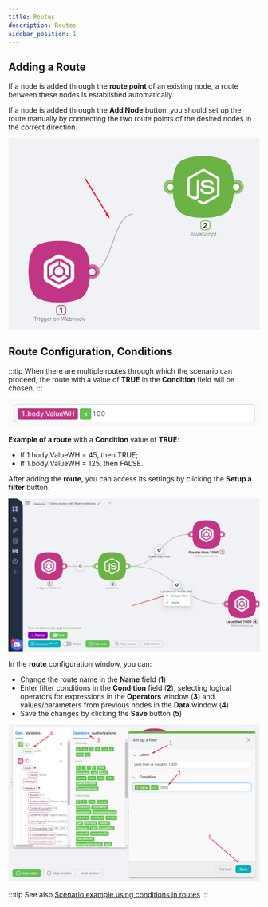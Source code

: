 ```yaml
---
title: Routes
description: Routes
sidebar_position: 1
---
```



## Adding a Route

If a node is added through the **route point** of an existing node, a route between these nodes is established automatically.

If a node is added through the **Add Node** button, you should set up the route manually by connecting the two route points of the desired nodes in the correct direction.

![Untitled](./routes/untitled.png)

## Route Configuration, Conditions

:::tip
 When there are multiple routes through which the scenario can proceed, the route with a value of **TRUE** in the **Condition** field will be chosen.
:::

![Untitled](./routes/untitled_1.png)

**Example of a route** with a **Condition** value of **TRUE**:

- If 1.body.ValueWH = 45, then TRUE;  
- If 1.body.ValueWH = 125, then FALSE.  

After adding the **route**, you can access its settings by clicking the **Setup a filter** button.

![Untitled](./routes/untitled_2.png)

In the **route** configuration window, you can:

- Change the route name in the **Name** field (**1**)  
- Enter filter conditions in the **Condition** field (**2**), selecting logical operators for expressions in the **Operators** window (**3**) and values/parameters from previous nodes in the **Data** window (**4**)  
- Save the changes by clicking the **Save** button (**5**)  

![Untitled](./routes/untitled_3.png)

:::tip
 See also [Scenario example using conditions in routes](#broken-link-was-here)
:::

